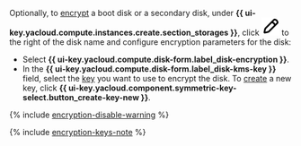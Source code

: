 Optionally, to [encrypt](../../compute/concepts/encryption.md) a boot disk or a secondary disk, under **{{ ui-key.yacloud.compute.instances.create.section_storages }}**, click ![image](../../_assets/console-icons/pencil.svg) to the right of the disk name and configure encryption parameters for the disk:

* Select **{{ ui-key.yacloud.compute.disk-form.label_disk-encryption }}**.
* In the **{{ ui-key.yacloud.compute.disk-form.label_disk-kms-key }}** field, select the [key](../../kms/concepts/key.md) you want to use to encrypt the disk. To [create](../../kms/operations/key.md#create) a new key, click **{{ ui-key.yacloud.component.symmetric-key-select.button_create-key-new }}**.

{% include [encryption-disable-warning](encryption-disable-warning.md) %}

{% include [encryption-keys-note](encryption-keys-note.md) %}

